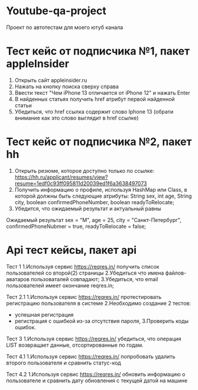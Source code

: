 # Youtube-qa-project
Проект по автотестам для моего ютуб канала

# Тест кейс от подписчика №1, пакет appleInsider

1. Открыть сайт appleinsider.ru
2. Нажать на кнопку поиска сверху справа
3. Ввести текст "Чем iPhone 13 отличается от iPhone 12" и нажать Enter
4. В найденных статьях получить href атрибут первой найденной статьи
5. Убедиться, что href ссылка содержит слово Iphone 13 (обрати внимание как это слово выглядит в href ссылке)

# Тест кейс от подписчика №2, пакет hh
1) Открыть резюме, которое доступно только по ссылке: https://hh.ru/applicant/resumes/view?resume=1edf0c93ff095811d20039ed1f6a3638497073
2) Получить информацию о профиле, используя HashMap или Class, в которой должны быть следующие атрибуты:
String sex, int age, String city, boolean confirmedPhoneNumber, boolean readyToRelocate;
3) Убедится, что ожидаемый результат и актуальный равны

Ожидаемый результат sex = "М", age = 25, city = "Санкт-Петербург", confirmedPhoneNubmer = true, readyToRelocate = false; 

# Api тест кейсы, пакет api

Тест 1
1.Используя сервис https://reqres.in/ получить список пользователей со второй(2) страницы
2.Убедиться что имена файлов-аватаров пользоваталей совпадают;
3.Убедиться, что email пользователей имеет окончание reqres.in;

Тест 2.1
1.Используя сервис https://reqres.in/ протестировать регистрацию пользователя в системе
2.Необходимо создание 2 тестов:
- успешная регистрация
- регистрация с ошибкой из-за отсутствия пароля, 3.Проверить коды ошибок.

Тест 3
1.Используя сервис https://reqres.in/ убедиться, что операция LIST<RESOURCE> возвращает данные,
отсортированные по годам.

Тест 4.1
1.Используя сервис https://reqres.in/ попробовать удалить второго пользователя и сравнить статус-код

Тест 4.2
1.Используя сервис https://reqres.in/ обновить информацию о пользователе и сравнить дату обновления с текущей датой на машине
